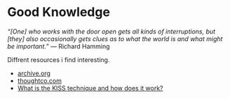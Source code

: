 # Good Knowledge

_“[One] who works with the door open gets all kinds of interruptions, but [they] also occasionally gets clues as to what the world is and what might be important.”_ — Richard Hamming

Diffrent resources i find interesting.

- [archive.org](https://archive.org)
- [thoughtco.com](https://www.thoughtco.com)
- [What is the KISS technique and how does it work?](https://medium.com/the-daily-journal/what-is-the-kiss-technique-and-how-does-it-work-8ec215f52481)

